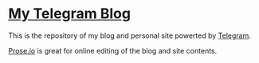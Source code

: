 [My Telegram Blog](https://ludovicc.telegr.am) 
=============


This is the repository of my blog and personal site powerted by [Telegram](https://telegr.am).

[Prose.io](http://prose.io/#ludovicc/my-blog/tree/master) is great for online editing of the blog and site contents.

